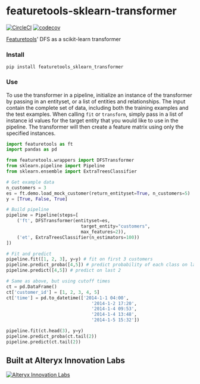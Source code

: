# featuretools-sklearn-transformer

[![CircleCI](https://circleci.com/gh/FeatureLabs/featuretools-sklearn-transformer/tree/master.svg?style=shield)](https://circleci.com/gh/FeatureLabs/featuretools-sklearn-transformer/tree/master)
[![codecov](https://codecov.io/gh/FeatureLabs/featuretools-sklearn-transformer/branch/master/graph/badge.svg)](https://codecov.io/gh/FeatureLabs/featuretools-sklearn-transformer)

[Featuretools](https://github.com/FeatureLabs/featuretools)' DFS as a scikit-learn transformer

### Install
```shell
pip install featuretools_sklearn_transformer
```

### Use

To use the transformer in a pipeline, initialize an instance of the transformer by passing in
an entityset, or a list of entities and relationships. The input contain the complete set of data, including
both the training examples and the test examples. When calling `fit` or `transform`, simply pass in a
list of instance id values for the target entity that you would like to use in the pipeline. The transformer
will then create a feature matrix using only the specified instances.

```python
import featuretools as ft
import pandas as pd

from featuretools.wrappers import DFSTransformer
from sklearn.pipeline import Pipeline
from sklearn.ensemble import ExtraTreesClassifier

# Get example data
n_customers = 3
es = ft.demo.load_mock_customer(return_entityset=True, n_customers=5)
y = [True, False, True]

# Build pipeline
pipeline = Pipeline(steps=[
    ('ft', DFSTransformer(entityset=es,
                            target_entity="customers",
                            max_features=2)),
    ('et', ExtraTreesClassifier(n_estimators=100))
])

# Fit and predict
pipeline.fit([1, 2, 3], y=y) # fit on first 3 customers
pipeline.predict_proba([4,5]) # predict probability of each class on last 2
pipeline.predict([4,5]) # predict on last 2

# Same as above, but using cutoff times
ct = pd.DataFrame()
ct['customer_id'] = [1, 2, 3, 4, 5]
ct['time'] = pd.to_datetime(['2014-1-1 04:00',
                                '2014-1-2 17:20',
                                '2014-1-4 09:53',
                                '2014-1-4 13:48',
                                '2014-1-5 15:32'])

pipeline.fit(ct.head(3), y=y)
pipeline.predict_proba(ct.tail(2))
pipeline.predict(ct.tail(2))
```

## Built at Alteryx Innovation Labs

<a href="https://www.alteryx.com/innovation-labs">
    <img src="https://evalml-web-images.s3.amazonaws.com/alteryx_innovation_labs.png" alt="Alteryx Innovation Labs" />
</a>
